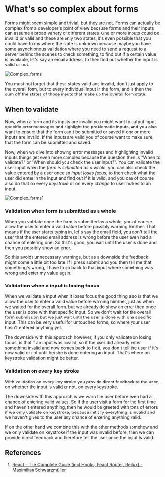 # What's so complex about forms

Forms might seem simple and trivial, but they are not. Forms can actually be complex from a developer's point of view because forms and their inputs can assume a broad variety of different states. One or more inputs could be invalid or valid and these are only two states, it's even possible that you could have forms where the state is unknown because maybe you have some asynchronous validation where you need to send a request to a server behind the scenes to check something, to find out if a certain value is available, let's say an email address, to then find out whether the input is valid or not.

![Complex_forms](..\img\Complex_forms.jpg)

You must not forget that these states valid and invalid, don't just apply to the overall form, but to every individual input in the form, and is then the sum off the states of those inputs that make up the overall form state.

## When to validate

Now, when a form and its inputs are invalid you might want to output input specific error messages and highlight the problematic inputs, and you also want to ensure that the form can't be submitted or saved if one or more inputs are invalid. If the inputs are valid you of course want to make sure that the form can be submitted and saved.

Now, when we dive into showing error messages and highlighting invalid inputs things get even more complex because the question then is "When to validate?" or "When should you check the user input?". You can validate the user input when the _form is submitted as a whole_, you can also check the value entered by a user once an _input loses focus_, to then check what the user did enter in the input and find out if it is valid, and you can of course also do that on every _keystroke_ or on every _change_ to user makes to an input.

![Complex_forms1](..\img\Complex_forms1.jpg)

### Validation when form is submitted as a whole

When you validate once the form is submitted as a whole, you of course allow the user to enter a valid value before possibly warning him/her. That means if the user starts typing in, let's say the email field, you don't tell the user that the entered email address is wrong before the user even had a chance of entering one. So that's good, you wait until the user is done and then you possibly show an error.

So this avoids unnecessary warnings, but as a downside the feedback might come a little bit too late. If I press submit and you then tell me that something's wrong, I have to go back to that input where something was wrong and enter my value again.

### Validation when a input is losing focus

When we validate a input when it loses focus the good thing also is that we allow the user to enter a valid value before warning him/her, just as when we waited for the overall form, but we already do show an error then once the user is done with that specific input. So we don't wait for the overall form submission but we just wait until the user is done with one specific input. This can be very useful for untouched forms, so where your user hasn't entered anything yet.

The downside with this approach however, if you only validate on losing focus, is that if an input was invalid, so if the user did already enter something invalid and now comes back to fix it, you don't tell the user if it's now valid or not until he/she is done entering an input. That's where on keystroke validation might be better.

### Validation on every key stroke

With validation on every key stroke you provide direct feedback to the user, on whether the input is valid or not, on every keystroke.

The downside with this approach is we warn the user before even had a chance of entering valid values. So if the user visit a form for the first time and haven't entered anything, then he would be greeted with tons of errors if we only validate on keystroke, because initially everything is invalid and we haven't gives to the user any chance of entering anything valid.

If on the other hand we combine this with the other methods somehow and we only validate on keystroke if the input was invalid before, then we can provide direct feedback and therefore tell the user once the input is valid.

## References

1. [React - The Complete Guide (incl Hooks, React Router, Redux) - Maximilian Schwarzmüller](https://www.udemy.com/course/react-the-complete-guide-incl-redux/)